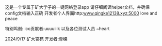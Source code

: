 这是一个专属于矿大学子的一键网络登录app
请仔细阅读helper文档，并确保config文档输入正确
开发者个人界面http:www.qingke12138.xyz:5000
love and peace

特别鸣谢:
ico贡献者:uuuuiilk
以及各位测试人员
~heart

2024/9/17 矿大杏苑
开发者:青稞
